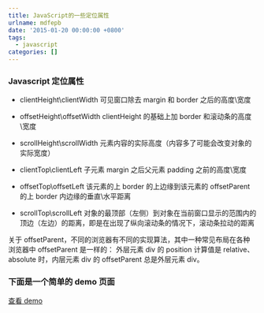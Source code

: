 ```yaml
---
title: JavaScript的一些定位属性
urlname: mdfepb
date: '2015-01-20 00:00:00 +0800'
tags:
  - javascript
categories: []
---
```


### Javascript 定位属性

- clientHeight\clientWidth
  可见窗口除去 margin 和 border 之后的高度\宽度

- offsetHeight\offsetWidth
  clientHeight 的基础上加 border 和滚动条的高度\宽度

<!-- more -->

- scrollHeight\scrollWidth
  元素内容的实际高度（内容多了可能会改变对象的实际宽度）

- clientTop\clientLeft
  子元素 margin 之后父元素 padding 之前的高度\宽度

- offsetTop\offsetLeft
  该元素的上 border 的上边缘到该元素的 offsetParent 的上 border 内边缘的垂直\水平距离

- scrollTop\scrollLeft
  对象的最顶部（左侧）到对象在当前窗口显示的范围内的顶边（左边）的距离，即是在出现了纵向滚动条的情况下，滚动条拉动的距离

关于 offsetParent，不同的浏览器有不同的实现算法，其中一种常见布局在各种浏览器中 offsetParent 是一样的：
外层元素 div 的 position 计算值是 relative、absolute 时，内层元素 div 的 offsetParent 总是外层元素 div。

### 下面是一个简单的 demo 页面

[查看 demo](http://7u2liq.com1.z0.glb.clouddn.com/blog/demo/JS定位属性/)
